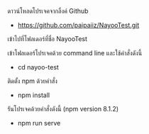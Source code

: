ดาวน์โหลดโปรเจคจากลิ้งค์ Github
- https://github.com/paipaiiz/NayooTest.git

เข้าไปที่โฟลเดอร์ที่ชื่อ NayooTest

เข้าโฟลเดอร์โปรเจคด้วย command line และใช้คำสั่งดังนี้
 - cd nayoo-test

ติดตั้ง npm ด้วยคำสั่ง
- npm install

รันโปรเจคด้วยคำสั่งดังนี้ (npm version 8.1.2)
 - npm run serve
